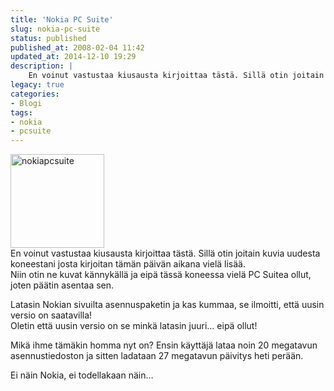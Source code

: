 ```yaml
---
title: 'Nokia PC Suite'
slug: nokia-pc-suite
status: published
published_at: 2008-02-04 11:42
updated_at: 2014-12-10 19:29
description: |
    En voinut vastustaa kiusausta kirjoittaa tästä. Sillä otin joitain kuvia uudesta koneestani josta kirjoitan tämän päivän aikana vielä lisää.  Niin otin ne kuvat kännykällä ja eipä tässä koneessa vielä PC Suitea ollut, joten päätin asentaa sen.  Latasin Nokian sivuilta asennuspaketin ja kas kummaa, se ilmoitti, että uusin versio on saatavilla!  Oletin että uusin versio on se minkä latasin juuri... eipä
legacy: true
categories:
- Blogi
tags:
- nokia
- pcsuite
---
```


<p><a href="https://cdn.markokaartinen.net/uploads/2008/05/23.png"><img loading="lazy" decoding="async" class="alignright size-thumbnail wp-image-45" title="nokiapcsuite" src="https://cdn.markokaartinen.net/uploads/2008/05/23-150x150.png" alt="nokiapcsuite" width="150" height="150" /></a><br />
En voinut vastustaa kiusausta kirjoittaa tästä. Sillä otin joitain kuvia uudesta koneestani josta kirjoitan tämän päivän aikana vielä lisää.<br />
Niin otin ne kuvat kännykällä ja eipä tässä koneessa vielä PC Suitea ollut, joten päätin asentaa sen.</p>
<p>Latasin Nokian sivuilta asennuspaketin ja kas kummaa, se ilmoitti, että uusin versio on saatavilla!<br />
Oletin että uusin versio on se minkä latasin juuri&#8230; eipä ollut!</p>
<p>Mikä ihme tämäkin homma nyt on? Ensin käyttäjä lataa noin 20 megatavun asennustiedoston ja sitten ladataan 27 megatavun päivitys heti perään.</p>
<p>Ei näin Nokia, ei todellakaan näin&#8230;</p>
